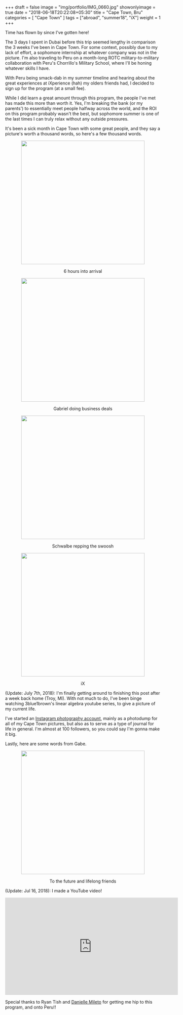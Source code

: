 +++
draft = false
image = "img/portfolio/IMG_0660.jpg"
showonlyimage = true
date = "2018-06-18T20:22:08+05:30"
title = "Cape Town, Bru"
categories = [ "Cape Town" ]
tags = ["abroad", "summer18", "iX"]
weight = 1
+++

Time has flown by since I've gotten here!  
<!--more-->

The 3 days I spent in Dubai before this trip seemed lengthy in comparison the 3 weeks I've been in Cape Town.  For some context, possibly due to my lack of effort, a sophomore internship at whatever company was not in the picture.  I'm also traveling to Peru on a month-long ROTC military-to-military collaboration with Peru's Chorrillo's Military School, where I'll be honing whatever skills I have.

With Peru being smack-dab in my summer timeline and hearing about the great experiences at iXperience (hah) my olders friends had, I decided to sign up for the program (at a small fee).  

While I did learn a great amount through this program, the people I've met has made this more than worth it.  Yes, I'm breaking the bank (or my parents') to essentially meet people halfway across the world, and the ROI on this program probably wasn't the best, but sophomore summer is one of the last times I can truly relax without any outside pressures.  

It's been a sick month in Cape Town with some great people, and they say a picture's worth a thousand words, so here's a few thousand words.

<p align="center">
  <img src="/img/portfolio/IMG_0437.jpg" width="400" height="400" /> </img>
  <p align="center">
  6 hours into arrival 
  </p>
</p>

<p align="center">
  <img src="/img/portfolio/IMG_0514.jpg" width="400" height="400" /> </img>
  <p align="center">
  Gabriel doing business deals
  </p>
</p>

<p align="center">
  <img src="/img/portfolio/IMG_1458.jpg" width="400" height="400" /> </img>
  <p align="center">
  Schwalbe repping the swoosh
  </p>
</p>

<p align="center">
  <img src="/img/portfolio/IMG_0815.jpg" width="400" height="400" /> </img>
  <p align="center">
  iX
  </p>
</p>

(Update: July 7th, 2018): I'm finally getting around to finishing this post after a week back home (Troy, MI).  With not much to do, I've been binge watching 3blue1brown's linear algebra youtube series, to give a picture of my current life.  

I've started an [Instagram photography account](https://www.instagram.com/pipelinephotos/), mainly as a photodump for all of my Cape Town pictures, but also as to serve as a type of journal for life in general.  I'm almost at 100 followers, so you could say I'm gonna make it big.

Lastly, here are some words from Gabe.

<p align="center">
  <img src="/img/portfolio/IMG_1275.jpeg" width="400" height="400" /> </img>
  <p align="center">
  To the future and lifelong friends
  </p>
</p>

(Update: Jul 16, 2018): I made a YouTube video!

<div align="center">
   <iframe width="560" height="315" src="https://www.youtube.com/embed/fM3E7my_ncQ" frameborder="0" allow="autoplay; encrypted-media" allowfullscreen></iframe>
</div>


Special thanks to Ryan Tish and [Danielle Mileto](https://thebucketlistchecklist.com/page/) for getting me hip to this program, and onto Peru!!

